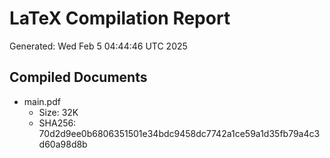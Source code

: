 # LaTeX Compilation Report
Generated: Wed Feb  5 04:44:46 UTC 2025
## Compiled Documents
- main.pdf
  - Size: 32K
  - SHA256: 70d2d9ee0b6806351501e34bdc9458dc7742a1ce59a1d35fb79a4c3d60a98d8b

